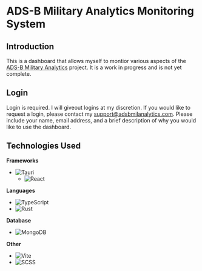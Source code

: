 # ADS-B Military Analytics Monitoring System

## Introduction

This is a dashboard that allows myself to montior various aspects of the [ADS-B Military Analytics](https://github.com/ADS-B-Military-Analytics/ADS-B-Military-Analytics) project. It is a work in progress and is not yet complete.

## Login

Login is required. I will giveout logins at my discretion. If you would like to request a login, please contact my support@adsbmilanalytics.com. Please include your name, email address, and a brief description of why you would like to use the dashboard.

## Technologies Used

**Frameworks**

- ![Tauri][tauri]
  - ![React][react]

**Languages**

- ![TypeScript][ts]
- ![Rust][rs]

**Database**

- ![MongoDB][mdb]

**Other**

- ![Vite][vite]
- ![SCSS][scss]

[ts]: https://img.shields.io/badge/typescript-%23007ACC.svg?style=flat-square&logo=typescript&logoColor=white
[tauri]: https://img.shields.io/badge/tauri-%2324C8DB.svg?style=flat-square&logo=tauri&logoColor=%23FFFFFF
[rs]: https://img.shields.io/badge/rust-%23000000.svg?style=flat-square&logo=rust&logoColor=white
[react]: https://img.shields.io/badge/react-%2320232a.svg?style=flat-square&logo=react&logoColor=%2361DAFB
[mdb]: https://img.shields.io/badge/MongoDB-%234ea94b.svg?style=flat-square&logo=mongodb&logoColor=white
[vite]: https://img.shields.io/badge/vite-%23646CFF.svg?style=flat-square&logo=vite&logoColor=white
[scss]: https://img.shields.io/badge/SCSS-hotpink.svg?style=flat-square&logo=SASS&logoColor=white
